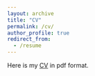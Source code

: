 ```yaml
---
layout: archive
title: "CV"
permalink: /cv/
author_profile: true
redirect_from:
  - /resume
---
```


Here is my [CV](../files/kolmogorov_cv.pdf) in pdf format.
